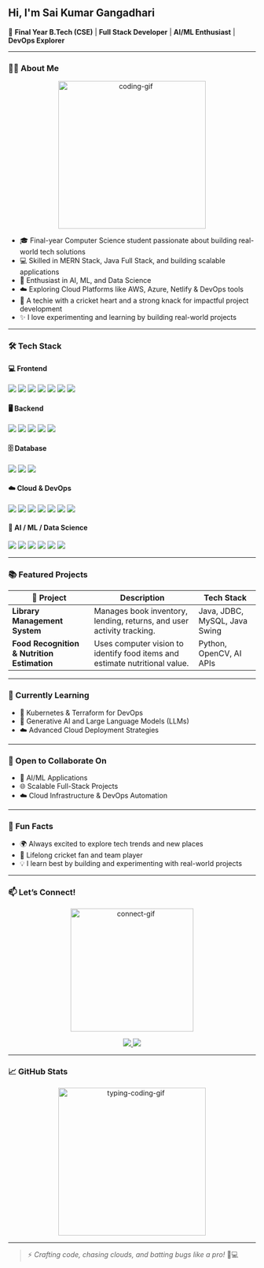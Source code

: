 ## &#x20;Hi, I'm Sai Kumar Gangadhari

🚀 **Final Year B.Tech (CSE)** | **Full Stack Developer** | **AI/ML Enthusiast** | **DevOps Explorer**

---

### 🧑‍💻 About Me

<p align="center">
  <img src="https://media.giphy.com/media/du3J3cXyzhj75IOgvA/giphy.gif" width="300" alt="coding-gif">
</p>

* 🎓 Final-year Computer Science student passionate about building real-world tech solutions
* 💻 Skilled in MERN Stack, Java Full Stack, and building scalable applications
* 🤖 Enthusiast in AI, ML, and Data Science
* ☁️ Exploring Cloud Platforms like AWS, Azure, Netlify & DevOps tools
* 🏏 A techie with a cricket heart and a strong knack for impactful project development
* ✨ I love experimenting and learning by building real-world projects

---

### 🛠️ Tech Stack

#### 💻 Frontend

<p align="left">
  <img src="https://img.shields.io/badge/HTML5-E34F26?style=flat&logo=html5&logoColor=white"/>
  <img src="https://img.shields.io/badge/CSS3-1572B6?style=flat&logo=css3&logoColor=white"/>
  <img src="https://img.shields.io/badge/JavaScript-F7DF1E?style=flat&logo=javascript&logoColor=black"/>
  <img src="https://img.shields.io/badge/React-61DAFB?style=flat&logo=react&logoColor=black"/>
  <img src="https://img.shields.io/badge/React_Native-20232A?style=flat&logo=react&logoColor=61DAFB"/>
  <img src="https://img.shields.io/badge/Tailwind_CSS-38B2AC?style=flat&logo=tailwind-css&logoColor=white"/>
  <img src="https://img.shields.io/badge/Bootstrap-563D7C?style=flat&logo=bootstrap&logoColor=white"/>
</p>

#### 🖥 Backend

<p align="left">
  <img src="https://img.shields.io/badge/Node.js-339933?style=flat&logo=node.js&logoColor=white"/>
  <img src="https://img.shields.io/badge/Express.js-000000?style=flat&logo=express&logoColor=white"/>
  <img src="https://img.shields.io/badge/Java-007396?style=flat&logo=java&logoColor=white"/>
  <img src="https://img.shields.io/badge/Spring_Boot-6DB33F?style=flat&logo=spring-boot&logoColor=white"/>
  <img src="https://img.shields.io/badge/Flask-000000?style=flat&logo=flask&logoColor=white"/>
</p>

#### 🗄️ Database

<p align="left">
  <img src="https://img.shields.io/badge/MongoDB-47A248?style=flat&logo=mongodb&logoColor=white"/>
  <img src="https://img.shields.io/badge/MySQL-4479A1?style=flat&logo=mysql&logoColor=white"/>
  <img src="https://img.shields.io/badge/Firebase-FFCA28?style=flat&logo=firebase&logoColor=black"/>
</p>

#### ☁️ Cloud & DevOps

<p align="left">
  <img src="https://img.shields.io/badge/AWS-232F3E?style=flat&logo=amazon-aws&logoColor=white"/>
  <img src="https://img.shields.io/badge/Azure-0078D4?style=flat&logo=microsoft-azure&logoColor=white"/>
  <img src="https://img.shields.io/badge/Netlify-00C7B7?style=flat&logo=netlify&logoColor=white"/>
  <img src="https://img.shields.io/badge/Git-F05032?style=flat&logo=git&logoColor=white"/>
  <img src="https://img.shields.io/badge/GitHub-181717?style=flat&logo=github&logoColor=white"/>
  <img src="https://img.shields.io/badge/Jenkins-D24939?style=flat&logo=jenkins&logoColor=white"/>
  <img src="https://img.shields.io/badge/Docker-2496ED?style=flat&logo=docker&logoColor=white"/>
</p>

#### 🧠 AI / ML / Data Science

<p align="left">
  <img src="https://img.shields.io/badge/Python-3776AB?style=flat&logo=python&logoColor=white"/>
  <img src="https://img.shields.io/badge/Pandas-150458?style=flat&logo=pandas&logoColor=white"/>
  <img src="https://img.shields.io/badge/Numpy-013243?style=flat&logo=numpy&logoColor=white"/>
  <img src="https://img.shields.io/badge/TensorFlow-FF6F00?style=flat&logo=tensorflow&logoColor=white"/>
  <img src="https://img.shields.io/badge/Scikit_Learn-F7931E?style=flat&logo=scikit-learn&logoColor=white"/>
  <img src="https://img.shields.io/badge/OpenCV-5C3EE8?style=flat&logo=opencv&logoColor=white"/>
</p>

---

### 📚 Featured Projects

| 🧠 Project                                  | Description                                                                 | Tech Stack                    |
| ------------------------------------------- | --------------------------------------------------------------------------- | ----------------------------- |
| **Library Management System**               | Manages book inventory, lending, returns, and user activity tracking.       | Java, JDBC, MySQL, Java Swing |
| **Food Recognition & Nutrition Estimation** | Uses computer vision to identify food items and estimate nutritional value. | Python, OpenCV, AI APIs       |

---

### 🎯 Currently Learning

* 🚀 Kubernetes & Terraform for DevOps
* 🧠 Generative AI and Large Language Models (LLMs)
* ☁️ Advanced Cloud Deployment Strategies

---

### 🤝 Open to Collaborate On

* 🤖 AI/ML Applications
* 🌐 Scalable Full-Stack Projects
* ☁️ Cloud Infrastructure & DevOps Automation

---

### 🌟 Fun Facts

* 🌍 Always excited to explore tech trends and new places
* 🏏 Lifelong cricket fan and team player
* 💡 I learn best by building and experimenting with real-world projects

---

### 📫 Let’s Connect!

<p align="center">
  <img src="https://media.giphy.com/media/26ufdipQqU2lhNA4g/giphy.gif" width="250" alt="connect-gif">
</p>

<p align="center">
  <a href="https://www.linkedin.com/in/saikumargangadhari/" target="_blank">
    <img src="https://img.shields.io/badge/LinkedIn-blue?style=for-the-badge&logo=linkedin&logoColor=white"/>
  </a>
  <a href="https://github.com/saikumargangadhari" target="_blank">
    <img src="https://img.shields.io/badge/GitHub-black?style=for-the-badge&logo=github&logoColor=white"/>
  </a>
</p>

---

### 📈 GitHub Stats

<p align="center">
  <img src="https://media.giphy.com/media/qgQUggAC3Pfv687qPC/giphy.gif" width="300" alt="typing-coding-gif">
</p>

---

> ⚡ *Crafting code, chasing clouds, and batting bugs like a pro!* 🏏💻
